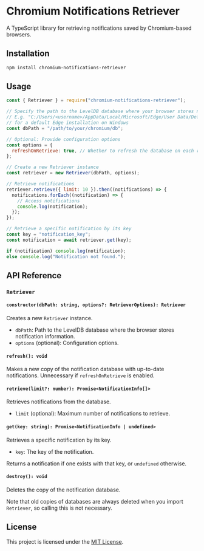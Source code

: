 # Chromium Notifications Retriever

A TypeScript library for retrieving notifications saved by Chromium-based browsers.

## Installation

```bash
npm install chromium-notifications-retriever
```

## Usage

```javascript
const { Retriever } = require("chromium-notifications-retriever");

// Specify the path to the LevelDB database where your browser stores notification information
// E.g. "C:/Users/<username>/AppData/Local/Microsoft/Edge/User Data/Default/Platform Notifications"
// for a default Edge installation on Windows
const dbPath = "/path/to/your/chromium/db";

// Optional: Provide configuration options
const options = {
  refreshOnRetrieve: true, // Whether to refresh the database on each retrieval (default: true)
};

// Create a new Retriever instance
const retriever = new Retriever(dbPath, options);

// Retrieve notifications
retriever.retrieve({ limit: 10 }).then((notifications) => {
  notifications.forEach((notification) => {
    // Access notifications
    console.log(notification);
  });
});

// Retrieve a specific notification by its key
const key = "notification_key";
const notification = await retriever.get(key);

if (notification) console.log(notification);
else console.log("Notification not found.");
```

## API Reference

### `Retriever`

#### `constructor(dbPath: string, options?: RetrieverOptions): Retriever`

Creates a new `Retriever` instance.

- `dbPath`: Path to the LevelDB database where the browser stores notification information.
- `options` (optional): Configuration options.

#### `refresh(): void`

Makes a new copy of the notification database with up-to-date notifications.
Unnecessary if `refreshOnRetrieve` is enabled.

#### `retrieve(limit?: number): Promise<NotificationInfo[]>`

Retrieves notifications from the database.

- `limit` (optional): Maximum number of notifications to retrieve.

#### `get(key: string): Promise<NotificationInfo | undefined>`

Retrieves a specific notification by its key.

- `key`: The key of the notification.

Returns a notification if one exists with that key, or `undefined` otherwise.

#### `destroy(): void`

Deletes the copy of the notification database.

Note that old copies of databases are always deleted when you import `Retriever`, so calling this is not necessary.

## License

This project is licensed under the [MIT License](LICENSE).
